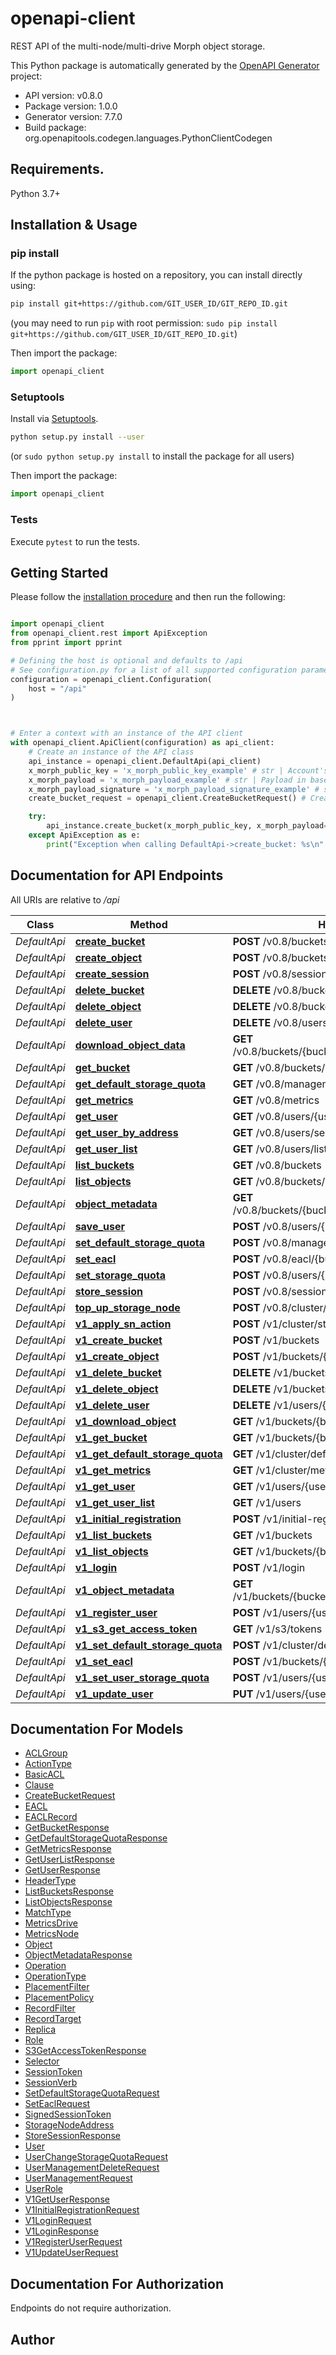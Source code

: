 # openapi-client
REST API of the multi-node/multi-drive Morph object storage.

This Python package is automatically generated by the [OpenAPI Generator](https://openapi-generator.tech) project:

- API version: v0.8.0
- Package version: 1.0.0
- Generator version: 7.7.0
- Build package: org.openapitools.codegen.languages.PythonClientCodegen

## Requirements.

Python 3.7+

## Installation & Usage
### pip install

If the python package is hosted on a repository, you can install directly using:

```sh
pip install git+https://github.com/GIT_USER_ID/GIT_REPO_ID.git
```
(you may need to run `pip` with root permission: `sudo pip install git+https://github.com/GIT_USER_ID/GIT_REPO_ID.git`)

Then import the package:
```python
import openapi_client
```

### Setuptools

Install via [Setuptools](http://pypi.python.org/pypi/setuptools).

```sh
python setup.py install --user
```
(or `sudo python setup.py install` to install the package for all users)

Then import the package:
```python
import openapi_client
```

### Tests

Execute `pytest` to run the tests.

## Getting Started

Please follow the [installation procedure](#installation--usage) and then run the following:

```python

import openapi_client
from openapi_client.rest import ApiException
from pprint import pprint

# Defining the host is optional and defaults to /api
# See configuration.py for a list of all supported configuration parameters.
configuration = openapi_client.Configuration(
    host = "/api"
)



# Enter a context with an instance of the API client
with openapi_client.ApiClient(configuration) as api_client:
    # Create an instance of the API class
    api_instance = openapi_client.DefaultApi(api_client)
    x_morph_public_key = 'x_morph_public_key_example' # str | Account's public key, encoded in base64.
    x_morph_payload = 'x_morph_payload_example' # str | Payload in base64. This data client used to sign request. Required if x-morph-payload-signature is set. (optional)
    x_morph_payload_signature = 'x_morph_payload_signature_example' # str | Payload signature in base64. If passed, x-morph-payload will be used to execute request in NeoFS. (optional)
    create_bucket_request = openapi_client.CreateBucketRequest() # CreateBucketRequest | Parameters of the new bucket in JSON. Required only for payload generation request. (optional)

    try:
        api_instance.create_bucket(x_morph_public_key, x_morph_payload=x_morph_payload, x_morph_payload_signature=x_morph_payload_signature, create_bucket_request=create_bucket_request)
    except ApiException as e:
        print("Exception when calling DefaultApi->create_bucket: %s\n" % e)

```

## Documentation for API Endpoints

All URIs are relative to */api*

Class | Method | HTTP request | Description
------------ | ------------- | ------------- | -------------
*DefaultApi* | [**create_bucket**](docs/DefaultApi.md#create_bucket) | **POST** /v0.8/buckets | 
*DefaultApi* | [**create_object**](docs/DefaultApi.md#create_object) | **POST** /v0.8/buckets/{bucket}/objects | 
*DefaultApi* | [**create_session**](docs/DefaultApi.md#create_session) | **POST** /v0.8/session/{bucket}/object | 
*DefaultApi* | [**delete_bucket**](docs/DefaultApi.md#delete_bucket) | **DELETE** /v0.8/buckets/{bucket} | 
*DefaultApi* | [**delete_object**](docs/DefaultApi.md#delete_object) | **DELETE** /v0.8/buckets/{bucket}/objects/{object} | 
*DefaultApi* | [**delete_user**](docs/DefaultApi.md#delete_user) | **DELETE** /v0.8/users/{user}/management | 
*DefaultApi* | [**download_object_data**](docs/DefaultApi.md#download_object_data) | **GET** /v0.8/buckets/{bucket}/objects/{object}/download | 
*DefaultApi* | [**get_bucket**](docs/DefaultApi.md#get_bucket) | **GET** /v0.8/buckets/{bucket} | 
*DefaultApi* | [**get_default_storage_quota**](docs/DefaultApi.md#get_default_storage_quota) | **GET** /v0.8/management/quota | 
*DefaultApi* | [**get_metrics**](docs/DefaultApi.md#get_metrics) | **GET** /v0.8/metrics | 
*DefaultApi* | [**get_user**](docs/DefaultApi.md#get_user) | **GET** /v0.8/users/{user}/management | 
*DefaultApi* | [**get_user_by_address**](docs/DefaultApi.md#get_user_by_address) | **GET** /v0.8/users/searchByAddress/{address} | 
*DefaultApi* | [**get_user_list**](docs/DefaultApi.md#get_user_list) | **GET** /v0.8/users/list | 
*DefaultApi* | [**list_buckets**](docs/DefaultApi.md#list_buckets) | **GET** /v0.8/buckets | 
*DefaultApi* | [**list_objects**](docs/DefaultApi.md#list_objects) | **GET** /v0.8/buckets/{bucket}/objects | 
*DefaultApi* | [**object_metadata**](docs/DefaultApi.md#object_metadata) | **GET** /v0.8/buckets/{bucket}/objects/{object}/metadata | 
*DefaultApi* | [**save_user**](docs/DefaultApi.md#save_user) | **POST** /v0.8/users/{user}/management | 
*DefaultApi* | [**set_default_storage_quota**](docs/DefaultApi.md#set_default_storage_quota) | **POST** /v0.8/management/quota | 
*DefaultApi* | [**set_eacl**](docs/DefaultApi.md#set_eacl) | **POST** /v0.8/eacl/{bucket} | 
*DefaultApi* | [**set_storage_quota**](docs/DefaultApi.md#set_storage_quota) | **POST** /v0.8/users/{user}/management/quota | 
*DefaultApi* | [**store_session**](docs/DefaultApi.md#store_session) | **POST** /v0.8/session/store | 
*DefaultApi* | [**top_up_storage_node**](docs/DefaultApi.md#top_up_storage_node) | **POST** /v0.8/cluster/topup | 
*DefaultApi* | [**v1_apply_sn_action**](docs/DefaultApi.md#v1_apply_sn_action) | **POST** /v1/cluster/storage-node | 
*DefaultApi* | [**v1_create_bucket**](docs/DefaultApi.md#v1_create_bucket) | **POST** /v1/buckets | 
*DefaultApi* | [**v1_create_object**](docs/DefaultApi.md#v1_create_object) | **POST** /v1/buckets/{bucket}/objects | 
*DefaultApi* | [**v1_delete_bucket**](docs/DefaultApi.md#v1_delete_bucket) | **DELETE** /v1/buckets/{bucket} | 
*DefaultApi* | [**v1_delete_object**](docs/DefaultApi.md#v1_delete_object) | **DELETE** /v1/buckets/{bucket}/objects/{object} | 
*DefaultApi* | [**v1_delete_user**](docs/DefaultApi.md#v1_delete_user) | **DELETE** /v1/users/{user} | 
*DefaultApi* | [**v1_download_object**](docs/DefaultApi.md#v1_download_object) | **GET** /v1/buckets/{bucket}/objects/{object} | 
*DefaultApi* | [**v1_get_bucket**](docs/DefaultApi.md#v1_get_bucket) | **GET** /v1/buckets/{bucket} | 
*DefaultApi* | [**v1_get_default_storage_quota**](docs/DefaultApi.md#v1_get_default_storage_quota) | **GET** /v1/cluster/default-quota | 
*DefaultApi* | [**v1_get_metrics**](docs/DefaultApi.md#v1_get_metrics) | **GET** /v1/cluster/metrics | 
*DefaultApi* | [**v1_get_user**](docs/DefaultApi.md#v1_get_user) | **GET** /v1/users/{user} | 
*DefaultApi* | [**v1_get_user_list**](docs/DefaultApi.md#v1_get_user_list) | **GET** /v1/users | 
*DefaultApi* | [**v1_initial_registration**](docs/DefaultApi.md#v1_initial_registration) | **POST** /v1/initial-registration | 
*DefaultApi* | [**v1_list_buckets**](docs/DefaultApi.md#v1_list_buckets) | **GET** /v1/buckets | 
*DefaultApi* | [**v1_list_objects**](docs/DefaultApi.md#v1_list_objects) | **GET** /v1/buckets/{bucket}/objects | 
*DefaultApi* | [**v1_login**](docs/DefaultApi.md#v1_login) | **POST** /v1/login | 
*DefaultApi* | [**v1_object_metadata**](docs/DefaultApi.md#v1_object_metadata) | **GET** /v1/buckets/{bucket}/objects/{object}/metadata | 
*DefaultApi* | [**v1_register_user**](docs/DefaultApi.md#v1_register_user) | **POST** /v1/users/{user} | 
*DefaultApi* | [**v1_s3_get_access_token**](docs/DefaultApi.md#v1_s3_get_access_token) | **GET** /v1/s3/tokens | 
*DefaultApi* | [**v1_set_default_storage_quota**](docs/DefaultApi.md#v1_set_default_storage_quota) | **POST** /v1/cluster/default-quota | 
*DefaultApi* | [**v1_set_eacl**](docs/DefaultApi.md#v1_set_eacl) | **POST** /v1/buckets/{bucket}/eacl | 
*DefaultApi* | [**v1_set_user_storage_quota**](docs/DefaultApi.md#v1_set_user_storage_quota) | **POST** /v1/users/{user}/quota | 
*DefaultApi* | [**v1_update_user**](docs/DefaultApi.md#v1_update_user) | **PUT** /v1/users/{user} | 


## Documentation For Models

 - [ACLGroup](docs/ACLGroup.md)
 - [ActionType](docs/ActionType.md)
 - [BasicACL](docs/BasicACL.md)
 - [Clause](docs/Clause.md)
 - [CreateBucketRequest](docs/CreateBucketRequest.md)
 - [EACL](docs/EACL.md)
 - [EACLRecord](docs/EACLRecord.md)
 - [GetBucketResponse](docs/GetBucketResponse.md)
 - [GetDefaultStorageQuotaResponse](docs/GetDefaultStorageQuotaResponse.md)
 - [GetMetricsResponse](docs/GetMetricsResponse.md)
 - [GetUserListResponse](docs/GetUserListResponse.md)
 - [GetUserResponse](docs/GetUserResponse.md)
 - [HeaderType](docs/HeaderType.md)
 - [ListBucketsResponse](docs/ListBucketsResponse.md)
 - [ListObjectsResponse](docs/ListObjectsResponse.md)
 - [MatchType](docs/MatchType.md)
 - [MetricsDrive](docs/MetricsDrive.md)
 - [MetricsNode](docs/MetricsNode.md)
 - [Object](docs/Object.md)
 - [ObjectMetadataResponse](docs/ObjectMetadataResponse.md)
 - [Operation](docs/Operation.md)
 - [OperationType](docs/OperationType.md)
 - [PlacementFilter](docs/PlacementFilter.md)
 - [PlacementPolicy](docs/PlacementPolicy.md)
 - [RecordFilter](docs/RecordFilter.md)
 - [RecordTarget](docs/RecordTarget.md)
 - [Replica](docs/Replica.md)
 - [Role](docs/Role.md)
 - [S3GetAccessTokenResponse](docs/S3GetAccessTokenResponse.md)
 - [Selector](docs/Selector.md)
 - [SessionToken](docs/SessionToken.md)
 - [SessionVerb](docs/SessionVerb.md)
 - [SetDefaultStorageQuotaRequest](docs/SetDefaultStorageQuotaRequest.md)
 - [SetEaclRequest](docs/SetEaclRequest.md)
 - [SignedSessionToken](docs/SignedSessionToken.md)
 - [StorageNodeAddress](docs/StorageNodeAddress.md)
 - [StoreSessionResponse](docs/StoreSessionResponse.md)
 - [User](docs/User.md)
 - [UserChangeStorageQuotaRequest](docs/UserChangeStorageQuotaRequest.md)
 - [UserManagementDeleteRequest](docs/UserManagementDeleteRequest.md)
 - [UserManagementRequest](docs/UserManagementRequest.md)
 - [UserRole](docs/UserRole.md)
 - [V1GetUserResponse](docs/V1GetUserResponse.md)
 - [V1InitialRegistrationRequest](docs/V1InitialRegistrationRequest.md)
 - [V1LoginRequest](docs/V1LoginRequest.md)
 - [V1LoginResponse](docs/V1LoginResponse.md)
 - [V1RegisterUserRequest](docs/V1RegisterUserRequest.md)
 - [V1UpdateUserRequest](docs/V1UpdateUserRequest.md)


<a id="documentation-for-authorization"></a>
## Documentation For Authorization

Endpoints do not require authorization.


## Author




